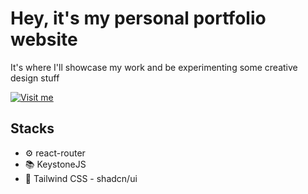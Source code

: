 # Hey, it's my personal portfolio website

It's where I'll showcase my work and be experimenting some creative design stuff

[![Visit me](https://res.cloudinary.com/daeznp0xa/image/upload/f_auto,q_auto,h_40/v1/web-sources/s5gicx0h5zuzdz9sq0pf)](https://sronnaim.my.id)

## Stacks

- ⚙ react-router
- 📚 KeystoneJS
- 🎨 Tailwind CSS - shadcn/ui